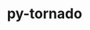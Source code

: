 ---
title: "py-tornado"
layout: cache
categories: [package, v0.18.0]
meta: {"versions": ["5.1.1", "6.1"], "compilers": ["gcc@=7.5.0"], "oss": ["ubuntu18.04"], "platforms": ["linux"], "targets": ["x86_64"], "stacks": ["data-vis-sdk", "e4s", "root"], "num_specs": 4, "num_specs_by_stack": {"root": 4, "e4s": 3, "data-vis-sdk": 1}}
spec_details: [{"hash": "dgfgziprzzpf4reosm4hpkmvaybgzdgq", "compiler": "gcc@=7.5.0", "versions": ["6.1"], "os": "ubuntu18.04", "platform": "linux", "target": "x86_64", "variants": [], "stacks": ["root", "e4s"], "size": "-", "tarball": "https://binaries.spack.io/v0.18.0/build_cache/linux-ubuntu18.04-x86_64/gcc-7.5.0/py-tornado-6.1/linux-ubuntu18.04-x86_64-gcc-7.5.0-py-tornado-6.1-dgfgziprzzpf4reosm4hpkmvaybgzdgq.spack"}, {"hash": "fuygef2rlcfixttop3kh5qx2gfx2xkjz", "compiler": "gcc@=7.5.0", "versions": ["6.1"], "os": "ubuntu18.04", "platform": "linux", "target": "x86_64", "variants": [], "stacks": ["data-vis-sdk", "root"], "size": "-", "tarball": "https://binaries.spack.io/v0.18.0/build_cache/linux-ubuntu18.04-x86_64/gcc-7.5.0/py-tornado-6.1/linux-ubuntu18.04-x86_64-gcc-7.5.0-py-tornado-6.1-fuygef2rlcfixttop3kh5qx2gfx2xkjz.spack"}, {"hash": "tbwtrnwqtxubsunw7gxyi3uofkl7oy6b", "compiler": "gcc@=7.5.0", "versions": ["5.1.1"], "os": "ubuntu18.04", "platform": "linux", "target": "x86_64", "variants": [], "stacks": ["root", "e4s"], "size": "-", "tarball": "https://binaries.spack.io/v0.18.0/build_cache/linux-ubuntu18.04-x86_64/gcc-7.5.0/py-tornado-5.1.1/linux-ubuntu18.04-x86_64-gcc-7.5.0-py-tornado-5.1.1-tbwtrnwqtxubsunw7gxyi3uofkl7oy6b.spack"}, {"hash": "kaz2bzkoxgui3tqnsjf42zb6o3f7ckp2", "compiler": "gcc@=7.5.0", "versions": ["6.1"], "os": "ubuntu18.04", "platform": "linux", "target": "x86_64", "variants": [], "stacks": ["root", "e4s"], "size": "-", "tarball": "https://binaries.spack.io/v0.18.0/build_cache/linux-ubuntu18.04-x86_64/gcc-7.5.0/py-tornado-6.1/linux-ubuntu18.04-x86_64-gcc-7.5.0-py-tornado-6.1-kaz2bzkoxgui3tqnsjf42zb6o3f7ckp2.spack"}]
---